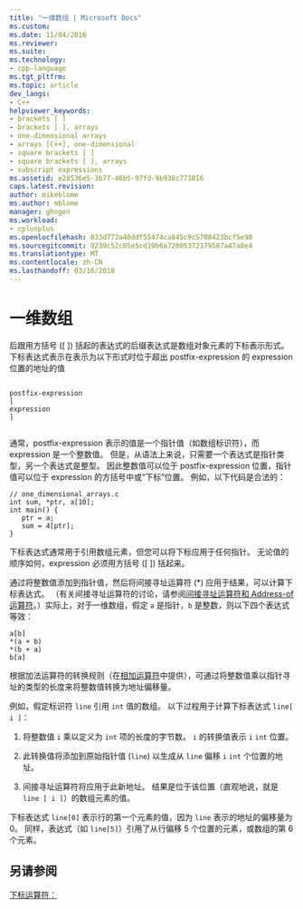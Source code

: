 ```yaml
---
title: "一维数组 | Microsoft Docs"
ms.custom: 
ms.date: 11/04/2016
ms.reviewer: 
ms.suite: 
ms.technology:
- cpp-language
ms.tgt_pltfrm: 
ms.topic: article
dev_langs:
- C++
helpviewer_keywords:
- brackets [ ]
- brackets [ ], arrays
- one-dimensional arrays
- arrays [C++], one-dimensional
- square brackets [ ]
- square brackets [ ], arrays
- subscript expressions
ms.assetid: e28536e5-3b77-46b5-97fd-9b938c771816
caps.latest.revision: 
author: mikeblome
ms.author: mblome
manager: ghogen
ms.workload:
- cplusplus
ms.openlocfilehash: 033d772a40ddf55474ca845c9c5708423bcf5e90
ms.sourcegitcommit: 9239c52c05e5cd19b6a72005372179587a47a8e4
ms.translationtype: MT
ms.contentlocale: zh-CN
ms.lasthandoff: 03/16/2018
---
```

# <a name="one-dimensional-arrays"></a>一维数组
后跟用方括号 ([ ]) 括起的表达式的后缀表达式是数组对象元素的下标表示形式。 下标表达式表示在表示为以下形式时位于超出 postfix-expression 的 expression 位置的地址的值  
  
```  
  
postfix-expression  
[  
expression  
]  
  
```  
  
 通常，postfix-expression 表示的值是一个指针值（如数组标识符），而 expression 是一个整数值。 但是，从语法上来说，只需要一个表达式是指针类型，另一个表达式是整型。 因此整数值可以位于 postfix-expression 位置，指针值可以位于 expression 的方括号中或“下标”位置。 例如，以下代码是合法的：  
  
```  
// one_dimensional_arrays.c  
int sum, *ptr, a[10];  
int main() {  
   ptr = a;  
   sum = 4[ptr];  
}  
```  
  
 下标表达式通常用于引用数组元素，但您可以将下标应用于任何指针。 无论值的顺序如何，expression 必须用方括号 ([ ]) 括起来。  
  
 通过将整数值添加到指针值，然后将间接寻址运算符 (\*) 应用于结果，可以计算下标表达式。 （有关间接寻址运算符的讨论，请参阅[间接寻址运算符和 Address-of 运算符](../c-language/indirection-and-address-of-operators.md)。）实际上，对于一维数组，假定 `a` 是指针，`b` 是整数，则以下四个表达式等效：  
  
```  
a[b]  
*(a + b)  
*(b + a)  
b[a]  
```  
  
 根据加法运算符的转换规则（在[相加运算符](../c-language/c-additive-operators.md)中提供），可通过将整数值乘以指针寻址的类型的长度来将整数值转换为地址偏移量。  
  
 例如，假定标识符 `line` 引用 `int` 值的数组。 以下过程用于计算下标表达式 `line[ i ]`：  
  
1.  将整数值 `i` 乘以定义为 `int` 项的长度的字节数。 `i` 的转换值表示 `i` `int` 位置。  
  
2.  此转换值将添加到原始指针值 (`line`) 以生成从 `line` 偏移 `i` `int` 个位置的地址。  
  
3.  间接寻址运算符将应用于此新地址。 结果是位于该位置（直观地说，就是 `line [ i ]`）的数组元素的值。  
  
 下标表达式 `line[0]` 表示行的第一个元素的值，因为 `line` 表示的地址的偏移量为 0。 同样，表达式（如 `line[5]`）引用了从行偏移 5 个位置的元素，或数组的第 6 个元素。  
  
## <a name="see-also"></a>另请参阅  
 [下标运算符：](../cpp/subscript-operator.md)